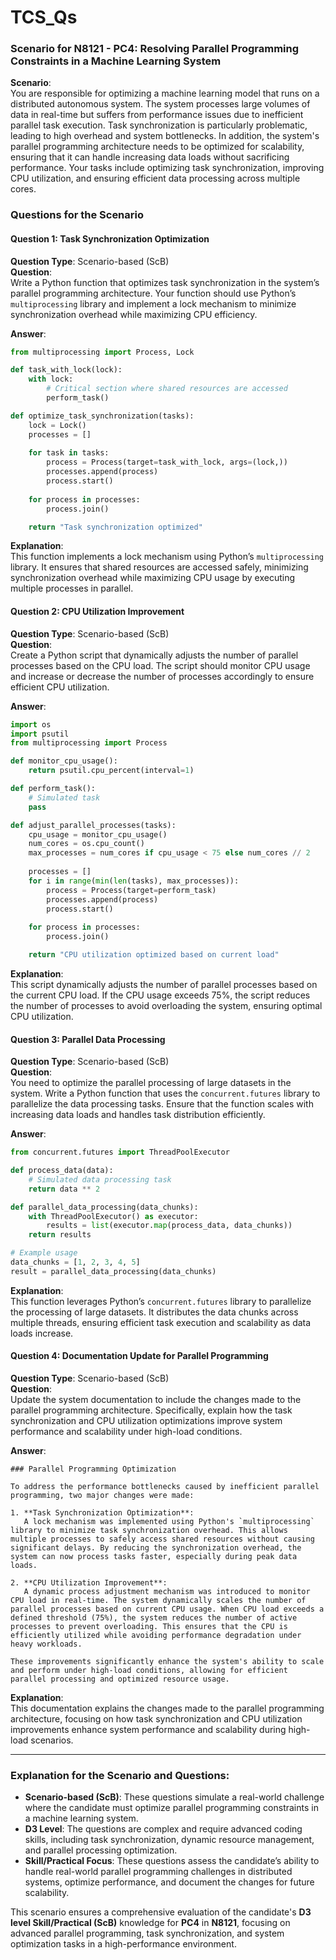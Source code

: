 # TCS_Qs

### Scenario for N8121 - PC4: Resolving Parallel Programming Constraints in a Machine Learning System

**Scenario**:  
You are responsible for optimizing a machine learning model that runs on a distributed autonomous system. The system processes large volumes of data in real-time but suffers from performance issues due to inefficient parallel task execution. Task synchronization is particularly problematic, leading to high overhead and system bottlenecks. In addition, the system's parallel programming architecture needs to be optimized for scalability, ensuring that it can handle increasing data loads without sacrificing performance. Your tasks include optimizing task synchronization, improving CPU utilization, and ensuring efficient data processing across multiple cores.

### Questions for the Scenario

#### Question 1: Task Synchronization Optimization
**Question Type**: Scenario-based (ScB)  
**Question**:  
Write a Python function that optimizes task synchronization in the system’s parallel programming architecture. Your function should use Python’s `multiprocessing` library and implement a lock mechanism to minimize synchronization overhead while maximizing CPU efficiency.

**Answer**:
```python
from multiprocessing import Process, Lock

def task_with_lock(lock):
    with lock:
        # Critical section where shared resources are accessed
        perform_task()

def optimize_task_synchronization(tasks):
    lock = Lock()
    processes = []
    
    for task in tasks:
        process = Process(target=task_with_lock, args=(lock,))
        processes.append(process)
        process.start()
    
    for process in processes:
        process.join()

    return "Task synchronization optimized"
```
**Explanation**:  
This function implements a lock mechanism using Python’s `multiprocessing` library. It ensures that shared resources are accessed safely, minimizing synchronization overhead while maximizing CPU usage by executing multiple processes in parallel.

#### Question 2: CPU Utilization Improvement
**Question Type**: Scenario-based (ScB)  
**Question**:  
Create a Python script that dynamically adjusts the number of parallel processes based on the CPU load. The script should monitor CPU usage and increase or decrease the number of processes accordingly to ensure efficient CPU utilization.

**Answer**:
```python
import os
import psutil
from multiprocessing import Process

def monitor_cpu_usage():
    return psutil.cpu_percent(interval=1)

def perform_task():
    # Simulated task
    pass

def adjust_parallel_processes(tasks):
    cpu_usage = monitor_cpu_usage()
    num_cores = os.cpu_count()
    max_processes = num_cores if cpu_usage < 75 else num_cores // 2
    
    processes = []
    for i in range(min(len(tasks), max_processes)):
        process = Process(target=perform_task)
        processes.append(process)
        process.start()
    
    for process in processes:
        process.join()

    return "CPU utilization optimized based on current load"
```
**Explanation**:  
This script dynamically adjusts the number of parallel processes based on the current CPU load. If the CPU usage exceeds 75%, the script reduces the number of processes to avoid overloading the system, ensuring optimal CPU utilization.

#### Question 3: Parallel Data Processing
**Question Type**: Scenario-based (ScB)  
**Question**:  
You need to optimize the parallel processing of large datasets in the system. Write a Python function that uses the `concurrent.futures` library to parallelize the data processing tasks. Ensure that the function scales with increasing data loads and handles task distribution efficiently.

**Answer**:
```python
from concurrent.futures import ThreadPoolExecutor

def process_data(data):
    # Simulated data processing task
    return data ** 2

def parallel_data_processing(data_chunks):
    with ThreadPoolExecutor() as executor:
        results = list(executor.map(process_data, data_chunks))
    return results

# Example usage
data_chunks = [1, 2, 3, 4, 5]
result = parallel_data_processing(data_chunks)
```
**Explanation**:  
This function leverages Python’s `concurrent.futures` library to parallelize the processing of large datasets. It distributes the data chunks across multiple threads, ensuring efficient task execution and scalability as data loads increase.

#### Question 4: Documentation Update for Parallel Programming
**Question Type**: Scenario-based (ScB)  
**Question**:  
Update the system documentation to include the changes made to the parallel programming architecture. Specifically, explain how the task synchronization and CPU utilization optimizations improve system performance and scalability under high-load conditions.

**Answer**:
```text
### Parallel Programming Optimization

To address the performance bottlenecks caused by inefficient parallel programming, two major changes were made:

1. **Task Synchronization Optimization**:
   A lock mechanism was implemented using Python's `multiprocessing` library to minimize task synchronization overhead. This allows multiple processes to safely access shared resources without causing significant delays. By reducing the synchronization overhead, the system can now process tasks faster, especially during peak data loads.

2. **CPU Utilization Improvement**:
   A dynamic process adjustment mechanism was introduced to monitor CPU load in real-time. The system dynamically scales the number of parallel processes based on current CPU usage. When CPU load exceeds a defined threshold (75%), the system reduces the number of active processes to prevent overloading. This ensures that the CPU is efficiently utilized while avoiding performance degradation under heavy workloads.

These improvements significantly enhance the system's ability to scale and perform under high-load conditions, allowing for efficient parallel processing and optimized resource usage.
```
**Explanation**:  
This documentation explains the changes made to the parallel programming architecture, focusing on how task synchronization and CPU utilization improvements enhance system performance and scalability during high-load scenarios.

---

### Explanation for the Scenario and Questions:
- **Scenario-based (ScB)**: These questions simulate a real-world challenge where the candidate must optimize parallel programming constraints in a machine learning system.
- **D3 Level**: The questions are complex and require advanced coding skills, including task synchronization, dynamic resource management, and parallel processing optimization.
- **Skill/Practical Focus**: These questions assess the candidate’s ability to handle real-world parallel programming challenges in distributed systems, optimize performance, and document the changes for future scalability.

This scenario ensures a comprehensive evaluation of the candidate's **D3 level Skill/Practical (ScB)** knowledge for **PC4** in **N8121**, focusing on advanced parallel programming, task synchronization, and system optimization tasks in a high-performance environment.
